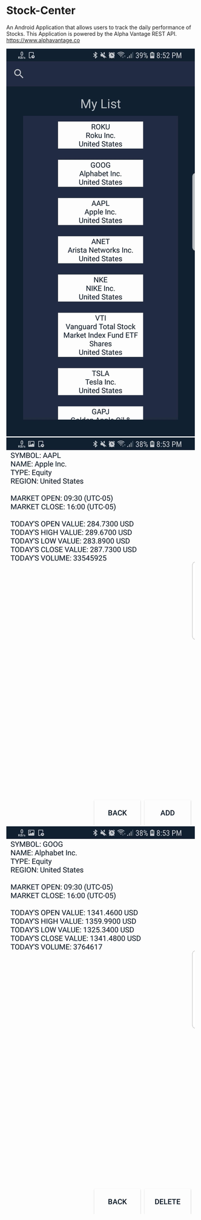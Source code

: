 # Stock-Center
An Android Application that allows users to track the daily performance of Stocks. This Application is powered by the Alpha Vantage REST API. https://www.alphavantage.co

![](productImages/sc3.jpg)
![](productImages/sc2.jpg)
![](productImages/sc1.jpg)
